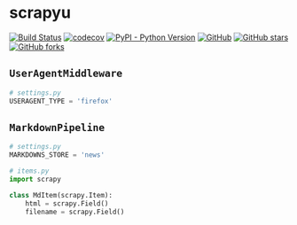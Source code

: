 # scrapyu

[![Build Status](https://www.travis-ci.org/lin-zone/scrapyu.svg?branch=master)](https://www.travis-ci.org/lin-zone/scrapyu)
[![codecov](https://codecov.io/gh/lin-zone/scrapyu/branch/master/graph/badge.svg)](https://codecov.io/gh/lin-zone/scrapyu)
[![PyPI - Python Version](https://img.shields.io/pypi/pyversions/scrapyu?logo=python&logoColor=FBE072)](https://pypi.org/project/scrapyu/)
[![GitHub](https://img.shields.io/github/license/lin-zone/scrapyu)](https://github.com/lin-zone/scrapyu/blob/master/LICENSE)
[![GitHub stars](https://img.shields.io/github/stars/lin-zone/scrapyu?logo=github)](https://github.com/lin-zone/scrapyu)
[![GitHub forks](https://img.shields.io/github/forks/lin-zone/scrapyu?logo=github)](https://github.com/lin-zone/scrapyu)

## `UserAgentMiddleware`

```python
# settings.py
USERAGENT_TYPE = 'firefox'
```

## `MarkdownPipeline`

```python
# settings.py
MARKDOWNS_STORE = 'news'
```

```python
# items.py
import scrapy

class MdItem(scrapy.Item):
    html = scrapy.Field()
    filename = scrapy.Field()
```
